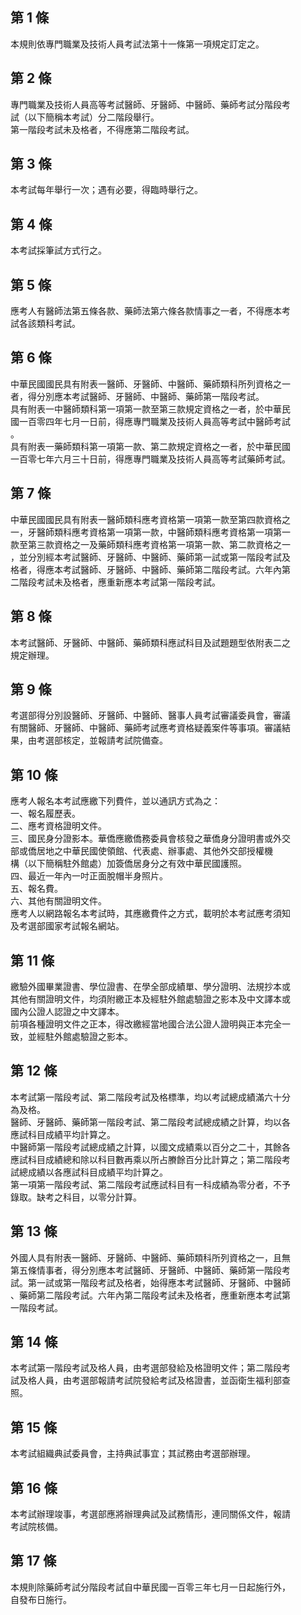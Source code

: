 第 1 條
-------
本規則依專門職業及技術人員考試法第十一條第一項規定訂定之。

第 2 條
-------
專門職業及技術人員高等考試醫師、牙醫師、中醫師、藥師考試分階段考  
試（以下簡稱本考試）分二階段舉行。  
第一階段考試未及格者，不得應第二階段考試。

第 3 條
-------
本考試每年舉行一次；遇有必要，得臨時舉行之。

第 4 條
-------
本考試採筆試方式行之。

第 5 條
-------
應考人有醫師法第五條各款、藥師法第六條各款情事之一者，不得應本考  
試各該類科考試。

第 6 條
-------
中華民國國民具有附表一醫師、牙醫師、中醫師、藥師類科所列資格之一  
者，得分別應本考試醫師、牙醫師、中醫師、藥師第一階段考試。  
具有附表一中醫師類科第一項第一款至第三款規定資格之一者，於中華民  
國一百零四年七月一日前，得應專門職業及技術人員高等考試中醫師考試  
。  
具有附表一藥師類科第一項第一款、第二款規定資格之一者，於中華民國  
一百零七年六月三十日前，得應專門職業及技術人員高等考試藥師考試。

第 7 條
-------
中華民國國民具有附表一醫師類科應考資格第一項第一款至第四款資格之  
一，牙醫師類科應考資格第一項第一款，中醫師類科應考資格第一項第一  
款至第三款資格之一及藥師類科應考資格第一項第一款、第二款資格之一  
，並分別經本考試醫師、牙醫師、中醫師、藥師第一試或第一階段考試及  
格者，得應本考試醫師、牙醫師、中醫師、藥師第二階段考試。六年內第  
二階段考試未及格者，應重新應本考試第一階段考試。

第 8 條
-------
本考試醫師、牙醫師、中醫師、藥師類科應試科目及試題題型依附表二之  
規定辦理。

第 9 條
-------
考選部得分別設醫師、牙醫師、中醫師、醫事人員考試審議委員會，審議  
有關醫師、牙醫師、中醫師、藥師考試應考資格疑義案件等事項。審議結  
果，由考選部核定，並報請考試院備查。

第 10 條
--------
應考人報名本考試應繳下列費件，並以通訊方式為之：  
一、報名履歷表。  
二、應考資格證明文件。  
三、國民身分證影本。華僑應繳僑務委員會核發之華僑身分證明書或外交  
    部或僑居地之中華民國使領館、代表處、辦事處、其他外交部授權機  
    構（以下簡稱駐外館處）加簽僑居身分之有效中華民國護照。  
四、最近一年內一吋正面脫帽半身照片。  
五、報名費。  
六、其他有關證明文件。  
應考人以網路報名本考試時，其應繳費件之方式，載明於本考試應考須知  
及考選部國家考試報名網站。

第 11 條
--------
繳驗外國畢業證書、學位證書、在學全部成績單、學分證明、法規抄本或  
其他有關證明文件，均須附繳正本及經駐外館處驗證之影本及中文譯本或  
國內公證人認證之中文譯本。  
前項各種證明文件之正本，得改繳經當地國合法公證人證明與正本完全一  
致，並經駐外館處驗證之影本。

第 12 條
--------
本考試第一階段考試、第二階段考試及格標準，均以考試總成績滿六十分  
為及格。  
醫師、牙醫師、藥師第一階段考試、第二階段考試總成績之計算，均以各  
應試科目成績平均計算之。  
中醫師第一階段考試總成績之計算，以國文成績乘以百分之二十，其餘各  
應試科目成績總和除以科目數再乘以所占賸餘百分比計算之；第二階段考  
試總成績以各應試科目成績平均計算之。  
第一項第一階段考試、第二階段考試應試科目有一科成績為零分者，不予  
錄取。缺考之科目，以零分計算。

第 13 條
--------
外國人具有附表一醫師、牙醫師、中醫師、藥師類科所列資格之一，且無  
第五條情事者，得分別應本考試醫師、牙醫師、中醫師、藥師第一階段考  
試。第一試或第一階段考試及格者，始得應本考試醫師、牙醫師、中醫師  
、藥師第二階段考試。六年內第二階段考試未及格者，應重新應本考試第  
一階段考試。

第 14 條
--------
本考試第一階段考試及格人員，由考選部發給及格證明文件；第二階段考  
試及格人員，由考選部報請考試院發給考試及格證書，並函衛生福利部查  
照。

第 15 條
--------
本考試組織典試委員會，主持典試事宜；其試務由考選部辦理。

第 16 條
--------
本考試辦理竣事，考選部應將辦理典試及試務情形，連同關係文件，報請  
考試院核備。

第 17 條
--------
本規則除藥師考試分階段考試自中華民國一百零三年七月一日起施行外，  
自發布日施行。

